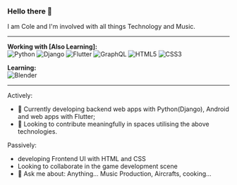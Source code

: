 ### Hello there 👋


I am Cole and I'm involved with all things Technology and Music.


---
**Working with [Also Learning]:**
<br>
![Python](https://img.shields.io/badge/python-3670A0?style=for-the-badge&logo=python&logoColor=ffdd54)
![Django](https://img.shields.io/badge/django-%23092E20.svg?style=for-the-badge&logo=django&logoColor=white)
![Flutter](https://img.shields.io/badge/Flutter-%2302569B.svg?style=for-the-badge&logo=Flutter&logoColor=white)
![GraphQL](https://img.shields.io/badge/-GraphQL-E10098?style=for-the-badge&logo=graphql&logoColor=white)
![HTML5](https://img.shields.io/badge/html5-%23E34F26.svg?style=for-the-badge&logo=html5&logoColor=white)
![CSS3](https://img.shields.io/badge/css3-%231572B6.svg?style=for-the-badge&logo=css3&logoColor=white)

**Learning:**
<br>
![Blender](https://img.shields.io/badge/blender-%23F5792A.svg?style=for-the-badge&logo=blender&logoColor=white)


---
Actively:
- 🔭 Currently developing backend web apps with Python(Django), Android and web apps with Flutter;
- 👀 Looking to contribute meaningfully in spaces utilising the above technologies.

Passively:
- developing Frontend UI with HTML and CSS
- Looking to collaborate in the game development scene
- 💬 Ask me about: Anything... Music Production, Aircrafts, cooking...

